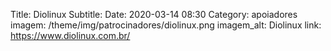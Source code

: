 Title: Diolinux
Subtitle: 
Date: 2020-03-14 08:30
Category: apoiadores
imagem: /theme/img/patrocinadores/diolinux.png
imagem_alt: Diolinux
link: https://www.diolinux.com.br/